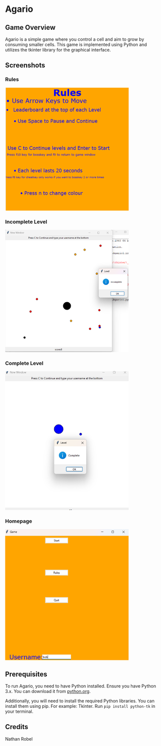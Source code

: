 # Agario

## Game Overview

Agario is a simple game where you control a cell and aim to grow by consuming smaller cells. This game is implemented using Python and utilizes the tkinter library for the graphical interface.

## Screenshots

### Rules

<img src="Rules.png" alt="Rules" width="400"/>

### Incomplete Level

<img src="Incomplete_Level.png" alt="Incomplete Level" width="400"/>

### Complete Level

<img src="Complete.png" alt="Complete Level" width="400"/>

### Homepage

<img src="Homepage.png" alt="Homepage" width="400"/>

## Prerequisites

To run Agario, you need to have Python installed. Ensure you have Python 3.x. You can download it from [python.org](https://www.python.org/).

Additionally, you will need to install the required Python libraries. You can install them using pip. For example: Tkinter. 
Run `pip install python-tk` in your terminal.

## Credits

Nathan Robel

